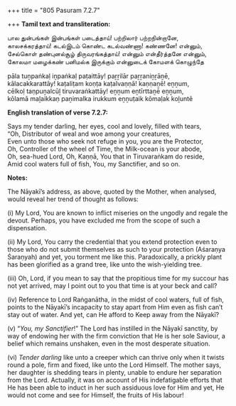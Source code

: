 +++
title = "805 Pasuram 7.2.7"

+++
**Tamil text and transliteration:**

பால துன்பங்கள் இன்பங்கள் படைத்தாய்! பற்றிலார் பற்றநின்றானே,  
காலசக்கரத்தாய்! கடல்இடம் கொண்ட கடல்வண்ணா! கண்ணனே! என்னும்,  
சேல்கொள் தண்புனல்சூழ் திருவரங்கத்தாய்! என்னும் என்தீர்த்தனே என்னும்,  
கோலமா மழைக்கண் பனிமல்க இருக்கும் என்னுடைக் கோமளக் கொழுந்தே

pāla tuṉpaṅkaḷ iṉpaṅkaḷ paṭaittāy! paṟṟilār paṟṟaniṉṟāṉē,  
kālacakkarattāy! kaṭaliṭam koṇṭa kaṭalvaṇṇā! kaṇṇaṉē! eṉṉum,  
cēlkoḷ taṇpuṉalcūḻ tiruvaraṅkattāy! eṉṉum eṉtīrttaṉē eṉṉum,  
kōlamā maḻaikkaṇ paṉimalka irukkum eṉṉuṭaik kōmaḷak koḻuntē

**English translation of verse 7.2.7:**

Says my tender darling, her eyes, cool and lovely, filled with tears,  
“Oh, Distributor of weal and woe among your creatures,  
Even unto those who seek not refuge in you, you are the Protector,  
Oh, Controller of the wheel of Time, the Milk-ocean is your abode,  
Oh, sea-hued Lord, Oh, Kaṇṇā, You that in Tiruvaraṅkam do reside,  
Amid cool waters full of fish, You, my Sanctifier, and so on.

**Notes:**

The Nāyakī’s address, as above, quoted by the Mother, when analysed, would reveal her trend of thought as follows:

\(i\) My Lord, You are known to inflict miseries on the ungodly and regale the devout. Perhaps, you have excluded me from the scope of such a dispensation.

\(ii\) My Lord, You carry the credential that you extend protection even to those who do not submit themselves as such to your protection (Aśaraṇya Śaraṇyah) and yet, you torment me like this. Paradoxically, a prickly plant has been glorified as a grand tree, like unto the wish-yielding tree.

\(iii\) Oh, Lord, if you mean to say that the propitious time for my succour has not yet arrived, may I point out to you that time is at your beck and call?

\(iv\) Reference to Lord Raṅganātha, in the midst of cool waters, full of fish, points to the Nāyakī’s incapacity to stay apart from Him even as fish can’t stay out of water. And yet, can He afford to Keep away from the Nāyakī?

\(v\) “*You, my Sanctifier*!” The Lord has instilled in the Nāyakī sanctity, by way of endowing her with the firm conviction that He is her sole Saviour, a belief which remains unshaken, even in the most desperate situation.

\(vi\) *Tender darling* like unto a creeper which can thrive only when it twists round a pole, firm and fixed, like unto the Lord Himself. The mother says, her daughter is shedding tears in plenty, unable to endure her separation from the Lord. Actually, it was on account of His indefatigable efforts that He has been able to induct in her such assiduous love for Him and yet, He would not come and see for Himself, the fruits of His labour!


